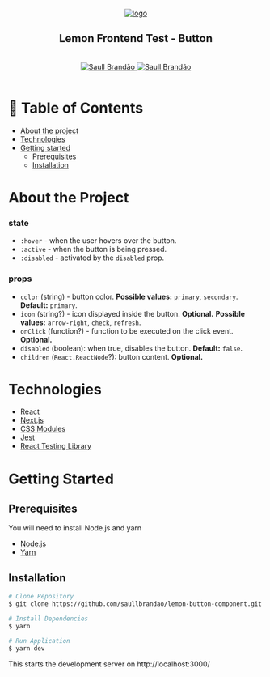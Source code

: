 <!-- PROJECT LOGO -->
<br />
<div align="center">
  <a href="https://saull.com.br">
    <img src="https://assets.website-files.com/5f7e0994165e365ab297bfe7/5fb28b805a0bc0cb9aafd6ef_logo-original-2.png" alt='logo'/>
  </a>

  <h2 align="center">
    Lemon Frontend Test - Button
  </h2>
  <br />
</div>

<div align="center">
    <a href="https://www.twitter.com/saullbrandao/">
      <img alt="Saull Brandão" src="https://img.shields.io/badge/-saullbrandao-1DA1F2?style=flat&logo=Twitter&logoColor=white" />
    </a>
    <a href="https://www.linkedin.com/in/saullbrandao/">
      <img alt="Saull Brandão" src="https://img.shields.io/badge/-saullbrandao-0A66C2?style=flat&logo=Linkedin&logoColor=white" />
    </a>
</div>
<br />

# :bookmark_tabs: Table of Contents

- [About the project](#about-the-project)
- [Technologies](#technologies)
- [Getting started](#getting-started)
  - [Prerequisites](#prerequisites)
  - [Installation](#installation)


# About the Project

### **state**

- `:hover` - when the user hovers over the button.
- `:active` - when the button is being pressed.
- `:disabled` - activated by the `disabled` prop.

### **props**

- `color` (string) - button color. **Possible values:** `primary`, `secondary`.
  **Default:** `primary`.
- `icon` (string?) - icon displayed inside the button. **Optional.** **Possible
  values:** `arrow-right`, `check`, `refresh`.
- `onClick` (function?) - function to be executed on the click event.
  **Optional.**
- `disabled` (boolean): when true, disables the button. **Default:** `false`.
- `children` (`React.ReactNode`?): button content. **Optional.**

# Technologies

- [React](https://github.com/facebook/react)
- [Next.js](https://github.com/vercel/next.js)
- [CSS Modules](https://github.com/css-modules/css-modules)
- [Jest](https://github.com/facebook/jest)
- [React Testing Library](https://github.com/testing-library/react-testing-library)

# Getting Started

## Prerequisites

You will need to install Node.js and yarn

- [Node.js](https://nodejs.org/en/download/)
- [Yarn](https://classic.yarnpkg.com/en/docs/install)

## Installation

```sh
# Clone Repository
$ git clone https://github.com/saullbrandao/lemon-button-component.git && cd lemon-button-component

# Install Dependencies
$ yarn

# Run Application
$ yarn dev
```

This starts the development server on http://localhost:3000/

